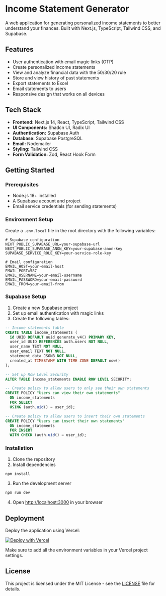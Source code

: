 # Income Statement Generator

A web application for generating personalized income statements to better understand your finances. Built with Next.js, TypeScript, Tailwind CSS, and Supabase.

## Features

- User authentication with email magic links (OTP)
- Create personalized income statements
- View and analyze financial data with the 50/30/20 rule
- Store and view history of past statements
- Export statements to Excel
- Email statements to users
- Responsive design that works on all devices

## Tech Stack

- **Frontend:** Next.js 14, React, TypeScript, Tailwind CSS
- **UI Components:** Shadcn UI, Radix UI
- **Authentication:** Supabase Auth
- **Database:** Supabase PostgreSQL
- **Email:** Nodemailer
- **Styling:** Tailwind CSS
- **Form Validation:** Zod, React Hook Form

## Getting Started

### Prerequisites

- Node.js 18+ installed
- A Supabase account and project
- Email service credentials (for sending statements)

### Environment Setup

Create a `.env.local` file in the root directory with the following variables:

```
# Supabase configuration
NEXT_PUBLIC_SUPABASE_URL=your-supabase-url
NEXT_PUBLIC_SUPABASE_ANON_KEY=your-supabase-anon-key
SUPABASE_SERVICE_ROLE_KEY=your-service-role-key

# Email configuration
EMAIL_HOST=your-email-host
EMAIL_PORT=587
EMAIL_USERNAME=your-email-username
EMAIL_PASSWORD=your-email-password
EMAIL_FROM=your-email-from
```

### Supabase Setup

1. Create a new Supabase project
2. Set up email authentication with magic links
3. Create the following tables:

```sql
-- Income statements table
CREATE TABLE income_statements (
  id UUID DEFAULT uuid_generate_v4() PRIMARY KEY,
  user_id UUID REFERENCES auth.users NOT NULL,
  user_name TEXT NOT NULL,
  user_email TEXT NOT NULL,
  statement_data JSONB NOT NULL,
  created_at TIMESTAMP WITH TIME ZONE DEFAULT now()
);

-- Set up Row Level Security
ALTER TABLE income_statements ENABLE ROW LEVEL SECURITY;

-- Create policy to allow users to only see their own statements
CREATE POLICY "Users can view their own statements"
  ON income_statements
  FOR SELECT
  USING (auth.uid() = user_id);

-- Create policy to allow users to insert their own statements
CREATE POLICY "Users can insert their own statements"
  ON income_statements
  FOR INSERT
  WITH CHECK (auth.uid() = user_id);
```

### Installation

1. Clone the repository
2. Install dependencies

```bash
npm install
```

3. Run the development server

```bash
npm run dev
```

4. Open [http://localhost:3000](http://localhost:3000) in your browser

## Deployment

Deploy the application using Vercel:

[![Deploy with Vercel](https://vercel.com/button)](https://vercel.com/new/clone?repository-url=https%3A%2F%2Fgithub.com%2Fyourusername%2Fincome-statement-generator)

Make sure to add all the environment variables in your Vercel project settings.

## License

This project is licensed under the MIT License - see the [LICENSE](LICENSE) file for details. 